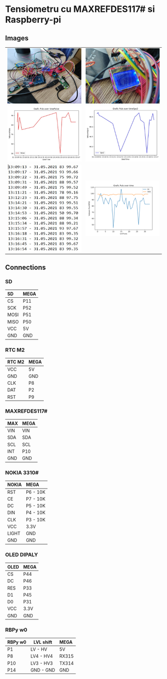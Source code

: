 # Tensiometru cu MAXREFDES117# si Raspberry-pi

## Images

|                                                                                                                                 |                                                                                                                                 |
| :------------------------------------------------------------------------------------------------------------------------------ | :------------------------------------------------------------------------------------------------------------------------------ |
| ![](https://github.com/CristiSandu/Tensiometru-cu-MAXREFDES117-si-Raspberry-pi/blob/main/images/TensiometruRezultateSIC701.jpg) | ![](https://github.com/CristiSandu/Tensiometru-cu-MAXREFDES117-si-Raspberry-pi/blob/main/images/TensiometruRezultateSIC142.jpg) |
| ![](https://github.com/CristiSandu/Tensiometru-cu-MAXREFDES117-si-Raspberry-pi/blob/main/images/hrSDPlot.jpg)                   | ![](https://github.com/CristiSandu/Tensiometru-cu-MAXREFDES117-si-Raspberry-pi/blob/main/images/spo2SDPlot.jpg)                 |
| ![](https://github.com/CristiSandu/Tensiometru-cu-MAXREFDES117-si-Raspberry-pi/blob/main/images/outputSDDemoVideo.jpg)          | ![](https://github.com/CristiSandu/Tensiometru-cu-MAXREFDES117-si-Raspberry-pi/blob/main/images/testVideoDemo.png)              |

## Connections

### **SD**

| SD   | MEGA |
| :--- | :--- |
| CS   | P11  |
| SCK  | P52  |
| MOSI | P51  |
| MISO | P50  |
| VCC  | 5V   |
| GND  | GND  |

### **RTC M2**

| RTC M2 | MEGA |
| :----- | :--- |
| VCC    | 5V   |
| GND    | GND  |
| CLK    | P8   |
| DAT    | P2   |
| RST    | P9   |

### **MAXREFDES117#**

| MAX | MEGA |
| :-- | :--- |
| VIN | VIN  |
| SDA | SDA  |
| SCL | SCL  |
| INT | P10  |
| GND | GND  |

### **NOKIA 3310#**

| NOKIA | MEGA     |
| :---- | :------- |
| RST   | P6 - 10K |
| CE    | P7 - 10K |
| DC    | P5 - 10K |
| DIN   | P4 - 10K |
| CLK   | P3 - 10K |
| VCC   | 3.3V     |
| LIGHT | GND      |
| GND   | GND      |

### **OLED DIPALY**

| OLED | MEGA |
| :--- | :--- |
| CS   | P44  |
| DC   | P46  |
| RES  | P33  |
| D1   | P45  |
| D0   | P31  |
| VCC  | 3.3V |
| GND  | GND  |

### **RBPy w0**

| RBPy w0 | LVL shift | MEGA  |
| :------ | --------- | :---- |
| P1      | LV - HV   | 5V    |
| P8      | LV4 - HV4 | RX315 |
| P10     | LV3 - HV3 | TX314 |
| P14     | GND - GND | GND   |
